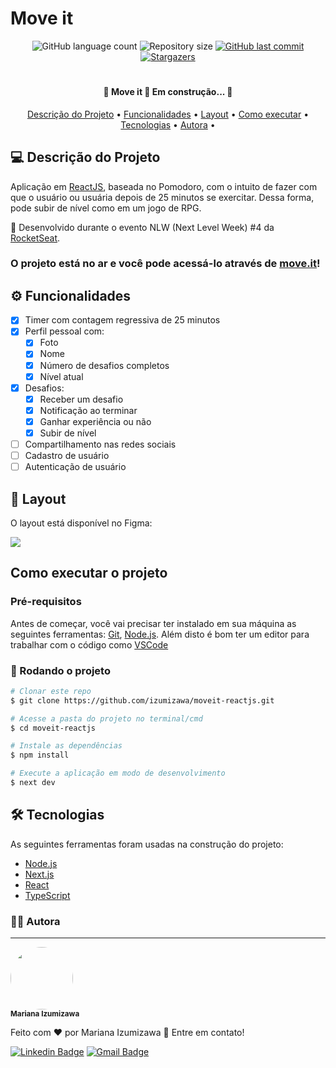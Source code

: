 # Move it

<p align="center">
  <img alt="GitHub language count" src="https://img.shields.io/github/languages/count/izumizawa/moveit-reactjs?color=%2304D361">
  <img alt="Repository size" src="https://img.shields.io/github/repo-size/izumizawa/moveit-reactjs">
  <a href="https://github.com/izumizawa/moveit-reactjs/commits/master">
  <img alt="GitHub last commit" src="https://img.shields.io/github/last-commit/izumizawa/moveit-reactjs">
  </a>
  <a href="https://github.com/izumizawa/moveit-reactjs/stargazers">
  <img alt="Stargazers" src="https://img.shields.io/github/stars/izumizawa/moveit-reactjs?style=social">
  </a>

#

<h4 align="center"> 
 🚧 Move it 🚀 Em construção... 🚧
</h4>
<p align="center">
 <a href="#-descrição-do-projeto">Descrição do Projeto</a> •
 <a href="#-funcionalidades">Funcionalidades</a> •
 <a href="#-layout">Layout</a> • 
 <a href="#-como-executar-o-projeto">Como executar</a> • 
 <a href="#-tecnologias">Tecnologias</a> •  
 <a href="#-autora">Autora</a> • 
</p>

## 💻 Descrição do Projeto

Aplicação em [ReactJS](https://pt-br.reactjs.org/), baseada no Pomodoro, com o intuito de fazer com que o usuário ou usuária depois de 25 minutos se exercitar. Dessa forma, pode subir de nível como em um jogo de RPG.

🚀 Desenvolvido durante o evento NLW (Next Level Week) #4 da [RocketSeat](https://rocketseat.com.br/).

### O projeto está no ar e você pode acessá-lo através de [move.it](https://moveit-izumizawa.vercel.app/)!

## ⚙️ Funcionalidades

- [x] Timer com contagem regressiva de 25 minutos
- [x] Perfil pessoal com:
  - [x] Foto
  - [x] Nome
  - [x] Número de desafios completos
  - [x] Nível atual
- [x] Desafios:
  - [x] Receber um desafio
  - [x] Notificação ao terminar
  - [x] Ganhar experiência ou não
  - [x] Subir de nível
- [ ] Compartilhamento nas redes sociais
- [ ] Cadastro de usuário
- [ ] Autenticação de usuário

## 🎨 Layout

O layout está disponível no Figma:

<a href="https://www.figma.com/file/ge20pu3ofMOKoliUyKx1Nl/Move.it-1.0/duplicate">
  <img src="https://img.shields.io/badge/Acessar%20Layout%20-Figma-%2304D361">
</a>

## Como executar o projeto

### Pré-requisitos

Antes de começar, você vai precisar ter instalado em sua máquina as seguintes ferramentas:
[Git](https://git-scm.com), [Node.js](https://nodejs.org/en/).
Além disto é bom ter um editor para trabalhar com o código como [VSCode](https://code.visualstudio.com/)

### 🚀 Rodando o projeto

```bash
# Clonar este repo
$ git clone https://github.com/izumizawa/moveit-reactjs.git

# Acesse a pasta do projeto no terminal/cmd
$ cd moveit-reactjs

# Instale as dependências
$ npm install

# Execute a aplicação em modo de desenvolvimento
$ next dev
```

## 🛠 Tecnologias

As seguintes ferramentas foram usadas na construção do projeto:

- [Node.js](https://nodejs.org/en/)
- [Next.js](https://nextjs.org/)
- [React](https://pt-br.reactjs.org/)
- [TypeScript](https://www.typescriptlang.org/)

### 👩‍💻 Autora

---

 <img style="border-radius: 50%;" src="https://avatars.githubusercontent.com/u/42664943?s=460&u=28a509dc2b6f8a8a567808ae564222e3a30f3702&v" width="100px;" alt=""/>
 <br />
 <sub><b>Mariana Izumizawa</b></sub>

Feito com ❤️ por Mariana Izumizawa 👋 Entre em contato!

[![Linkedin Badge](https://img.shields.io/badge/-MarianaIzumizawa-blue?style=flat-square&logo=Linkedin&logoColor=white&link=https://www.linkedin.com/in/mariana-izumizawa/)](https://www.linkedin.com/in/mariana-izumizawa/)
[![Gmail Badge](https://img.shields.io/badge/-izumizawa4@gmail.com-c14438?style=flat-square&logo=Gmail&logoColor=white&link=mailto:izumizawa4@gmail.com)](mailto:izumizawa4@gmail.com)
